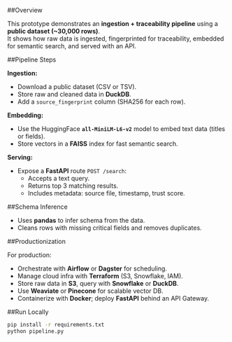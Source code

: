 ##Overview

This prototype demonstrates an **ingestion + traceability pipeline** using a **public dataset (~30,000 rows)**.  
It shows how raw data is ingested, fingerprinted for traceability, embedded for semantic search, and served with an API.



##Pipeline Steps

**Ingestion:**  
- Download a public dataset (CSV or TSV).  
- Store raw and cleaned data in **DuckDB**.  
- Add a `source_fingerprint` column (SHA256 for each row).

**Embedding:**  
- Use the HuggingFace **`all-MiniLM-L6-v2`** model to embed text data (titles or fields).  
- Store vectors in a **FAISS** index for fast semantic search.

**Serving:**  
- Expose a **FastAPI** route `POST /search`:
  - Accepts a text query.
  - Returns top 3 matching results.
  - Includes metadata: source file, timestamp, trust score.


##Schema Inference

- Uses **pandas** to infer schema from the data.  
- Cleans rows with missing critical fields and removes duplicates.


##Productionization

For production:
- Orchestrate with **Airflow** or **Dagster** for scheduling.
- Manage cloud infra with **Terraform** (S3, Snowflake, IAM).
- Store raw data in **S3**, query with **Snowflake** or **DuckDB**.
- Use **Weaviate** or **Pinecone** for scalable vector DB.
- Containerize with **Docker**; deploy **FastAPI** behind an API Gateway.

##Run Locally

```bash
pip install -r requirements.txt
python pipeline.py
